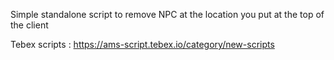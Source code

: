 Simple standalone script to remove NPC at the location you put at the top of the client

Tebex scripts : https://ams-script.tebex.io/category/new-scripts
